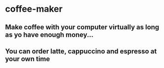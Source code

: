 # coffee-maker
## Make coffee with your computer virtually as long as yo have enough money...
## You can order latte, cappuccino and espresso at your own time 
